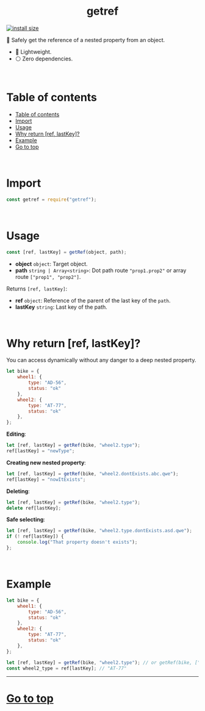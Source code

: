 
<div style="text-align:center">
	<h1> getref </h1>
</div>


[![install size](https://packagephobia.com/badge?p=getref@latest)](https://packagephobia.com/result?p=getref@latest)


🤏 Safely get the reference of a nested property from an object.

- 🚀 Lightweight.
- ⚪️ Zero dependencies.



<br>



# Table of contents

<!-- @import "[TOC]" {cmd="toc" depthFrom=1 depthTo=6 orderedList=false} -->

<!-- code_chunk_output -->

- [Table of contents](#table-of-contents)
- [Import](#import)
- [Usage](#usage)
- [Why return [ref, lastKey]?](#why-return-ref-lastkey)
- [Example](#example)
- [Go to top](#a-nametable-of-contentsago-to-toptable-of-contents)

<!-- /code_chunk_output -->



<br>



# Import

```js
const getref = require("getref");
```



<br>



# Usage

```js
const [ref, lastKey] = getRef(object, path);
```

- **object** `object`: Target object. 
- **path** `string | Array<string>`: Dot path route `"prop1.prop2"` or array route `["prop1", "prop2"]`.


Returns `[ref, lastKey]`:

- **ref** `object`: Reference of the parent of the last key of the `path`.
- **lastKey** `string`: Last key of the path.


<br>


# Why return [ref, lastKey]?

You can access dynamically without any danger to a deep nested property.

```js
let bike = {
	wheel1: {
		type: "AD-56",
		status: "ok"
	},
	wheel2: {
		type: "AT-77",
		status: "ok"
	},
};
```

**Editing**:
```js
let [ref, lastKey] = getRef(bike, "wheel2.type");
ref[lastKey] = "newType";
```

**Creating new nested property**:
```js
let [ref, lastKey] = getRef(bike, "wheel2.dontExists.abc.qwe");
ref[lastKey] = "nowItExists";
```

**Deleting**:
```js
let [ref, lastKey] = getRef(bike, "wheel2.type");
delete ref[lastKey];
```

**Safe selecting**:
```js
let [ref, lastKey] = getRef(bike, "wheel2.type.dontExists.asd.qwe");
if (! ref[lastKey]) {
	console.log("That property doesn't exists");
};
```



<br>



# Example

```js
let bike = {
	wheel1: {
		type: "AD-56",
		status: "ok"
	},
	wheel2: {
		type: "AT-77",
		status: "ok"
	},
};

let [ref, lastKey] = getRef(bike, "wheel2.type"); // or getRef(bike, ["wheel2", "type"])
const wheel2_type = ref[lastKey]; // "AT-77"
```




---



# <a name='table-of-contents'></a>[Go to top](#table-of-contents) 


